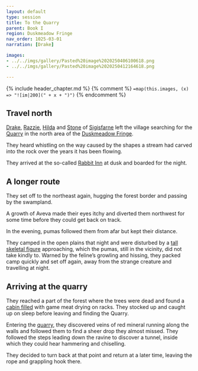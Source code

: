 ```yaml
---
layout: default
type: session
title: To the Quarry
parent: Book I
region: Duskmeadow Fringe
nav_order: 1025-03-01
narration: [Drake]

images:
- ../../imgs/gallery/Pasted%20image%2020250406100618.png
- ../../imgs/gallery/Pasted%20image%2020250412164618.png

---
```


{% include header_chapter.md %}
{% comment %}
`=map(this.images, (x) => "![im|200](" + x + ")")`
{% endcomment %}

## Travel north

[Drake](../../directory/Sigisfarne/Drake.md), [Razzie](../../directory/Sigisfarne/Razvan.md), [Hilda](../../directory/Sigisfarne/Hilda.md) and [Stone](../../directory/Sigisfarne/Stone.md) of [Sigisfarne](../../directory/Sigisfarne/index.md) left the village searching for the [Quarry](../../directory/DuskmeadowFringe/Quarry.md) in the north area of the [Duskmeadow Fringe](../../directory/DuskmeadowFringe/index.md).

They heard whistling on the way caused by the shapes a stream had carved into the rock over the years it has been flowing.

They arrived at the so-called [Rabbit Inn](../../directory/DuskmeadowFringe/RabbitInn.md) at dusk and boarded for the night.


## A longer route

They set off to the northeast again, hugging the forest border and passing by the swampland.

A growth of Aveva made their eyes itchy and diverted them northwest for some time before they could get back on track.

In the evening, pumas followed them from afar but kept their distance.

They camped in the open plains that night and were disturbed by a [tall skeletal figure](../../directory/DuskmeadowFringe/TheHunger.md) approaching, which the pumas, still in the vicinity, did not take kindly to. Warned by the feline’s growling and hissing, they packed camp quickly and set off again, away from the strange creature and travelling at night.

## Arriving at the quarry

They reached a part of the forest where the trees were dead and found a [cabin filled](../../directory/DuskmeadowFringe/HuntersCabin.md) with game meat drying on racks. They stocked up and caught up on sleep before leaving and finding the Quarry.

Entering the [quarry](../../directory/DuskmeadowFringe/Quarry.md), they discovered veins of red mineral running along the walls and followed them to find a sheer drop they almost missed. They followed the steps leading down the ravine to discover a tunnel, inside which they could hear hammering and chiselling.

They decided to turn back at that point and return at a later time, leaving the rope and grappling hook there.

